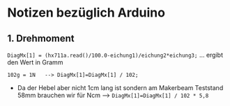 # Notizen bezüglich Arduino

## 1. Drehmoment

```DiagMx[1] = (hx711a.read()/100.0-eichung1)/eichung2*eichung3;``` ... ergibt den Wert in Gramm


```102g = 1N   --> DiagMx[1]=DiagMx[1] / 102;```

- Da der Hebel aber nicht 1cm lang ist sondern am Makerbeam Teststand 58mm brauchen wir für Ncm --> ```DiagMx[1]=DiagMx[1] / 102 * 5,8```


